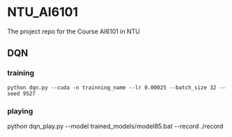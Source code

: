 # NTU_AI6101
The project repo for the Course AI6101 in NTU

## DQN

### training
```
python dqn.py --cuda -n trainning_name --lr 0.00025 --batch_size 32 --seed 9527
```

### playing

python dqn_play.py --model trained_models/model85.bat --record ./record
